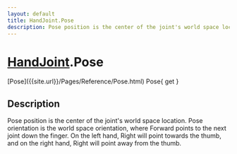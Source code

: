 ```yaml
---
layout: default
title: HandJoint.Pose
description: Pose position is the center of the joint's world space location. Pose orientation is the world space orientation, where Forward points to the next joint down the finger. On the left hand, Right will point towards the thumb, and on the right hand, Right will point away from the thumb.
---
```

# [HandJoint]({{site.url}}/Pages/Reference/HandJoint.html).Pose

<div class='signature' markdown='1'>
[Pose]({{site.url}}/Pages/Reference/Pose.html) Pose{ get }
</div>

## Description
Pose position is the center of the joint's world space
location. Pose orientation is the world space orientation, where
Forward points to the next joint down the finger. On the left
hand, Right will point towards the thumb, and on the right hand,
Right will point away from the thumb.

